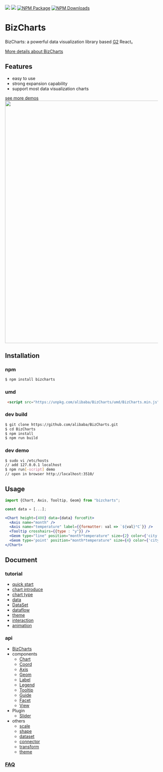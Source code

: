 ![](https://img.shields.io/badge/language-react-red.svg)  ![](https://img.shields.io/badge/license-MIT-000000.svg)  [![NPM Package](https://img.shields.io/npm/v/bizcharts.svg)](https://www.npmjs.com/package/bizcharts) [![NPM Downloads](https://img.shields.io/npm/dm/bizcharts.svg)](https://npmjs.org/package/bizcharts)

# BizCharts

BizCharts: a powerful data visualization library based [G2](https://antv.alipay.com/) React。

[More details about BizCharts](https://alibaba.github.io/BizCharts/)

## Features
- easy to use
- strong expansion capability
- support most data visualization charts

[see more demos](https://alibaba.github.io/BizCharts/demo.html)
<img src="https://user-images.githubusercontent.com/6628666/33157917-b970a70c-d040-11e7-9601-b1da1dbe26ab.png" width="800">

## Installation

### npm
```sh
$ npm install bizcharts
```

### umd
```html
 <script src="https://unpkg.com/alibaba/BizCharts/umd/BizCharts.min.js"></script>
```

### dev build
```sh
$ git clone https://github.com/alibaba/BizCharts.git
$ cd BizCharts
$ npm install
$ npm run build
```

### dev demo

```sh
$ sudo vi /etc/hosts
// add 127.0.0.1 localhost
$ npm run[-script] demo
// open in browser http://localhost:3510/
```

## Usage
```jsx
import {Chart, Axis, Tooltip, Geom} from "bizcharts";

const data = [...];

<Chart height={400} data={data} forceFit>
  <Axis name="month" />
  <Axis name="temperature" label={{formatter: val => `${val}°C`}} />
  <Tooltip crosshairs={{type : "y"}} />
  <Geom type="line" position="month*temperature" size={2} color={'city'} />
  <Geom type='point' position="month*temperature" size={4} color={'city'} />
</Chart>
```

## Document
### tutorial
- [quick start](doc/tutorial/start.md)
- [chart introduce](./doc/tutorial/chart.md)
- [chart type](./doc/tutorial/chartType.md)
- [data](./doc/tutorial/data.md)
- [DataSet](./doc/tutorial/dataset.md)
- [dataflow](./doc/tutorial/dataflow.md)
- [theme](./doc/tutorial/theme.md)
- [interaction](./doc/tutorial/interaction.md)
- [animation](./doc/tutorial/animate.md)

### api
- [BizCharts](./doc/api/bizcharts.md)
- components
  - [Chart](./doc/api/chart.md)
  - [Coord](./doc/api/coord.md)
  - [Axis](./doc/api/axis.md)
  - [Geom](./doc/api/geom.md)
  - [Label](./doc/api/label.md)
  - [Legend](./doc/api/legend.md)
  - [Tooltip](./doc/api/tooltip.md)
  - [Guide](./doc/api/guide.md)
  - [Facet](./doc/api/facet.md)
  - [View](./doc/api/view.md)
- Plugin
  - [Slider](//github.com/alibaba/BizCharts/blob/slider/plugin/slider/README.md)
- others
  - [scale](./doc/api/scale.md)
  - [shape](./doc/api/shape.md)
  - [dataset](./doc/api/dataset.md)
  - [connector](./doc/api/connector.md)
  - [transform](./doc/api/transform.md)
  - [theme](./doc/api/theme.md)

### [FAQ](./doc/faq/faq.md)
